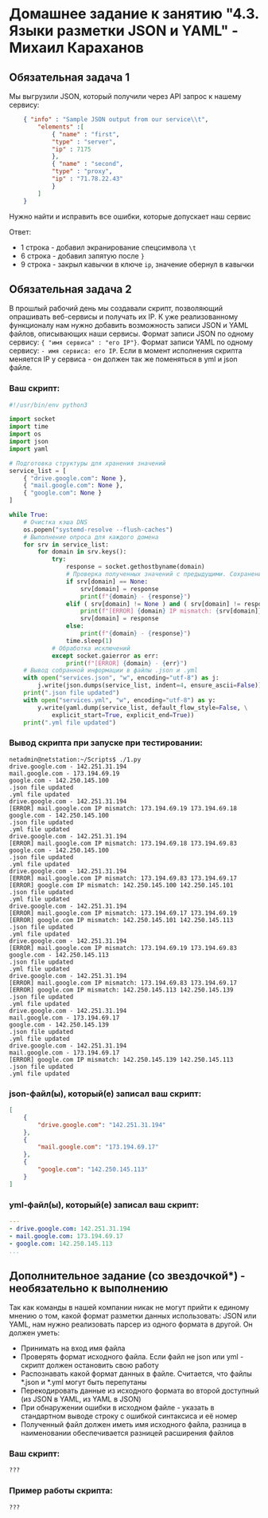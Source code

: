 # Домашнее задание к занятию "4.3. Языки разметки JSON и YAML" - Михаил Караханов


## Обязательная задача 1
Мы выгрузили JSON, который получили через API запрос к нашему сервису:
```json
    { "info" : "Sample JSON output from our service\\t",
        "elements" :[
            { "name" : "first",
            "type" : "server",
            "ip" : 7175 
            },
            { "name" : "second",
            "type" : "proxy",
            "ip" : "71.78.22.43"
            }
        ]
    }
```
  Нужно найти и исправить все ошибки, которые допускает наш сервис

  Ответ:
  - 1 строка - добавил экранирование спецсимвола `\t`
  - 6 строка - добавил запятую после `}`
  - 9 строка - закрыл кавычки в ключе `ip`, значение обернул в кавычки

## Обязательная задача 2
В прошлый рабочий день мы создавали скрипт, позволяющий опрашивать веб-сервисы и получать их IP. К уже реализованному функционалу нам нужно добавить возможность записи JSON и YAML файлов, описывающих наши сервисы. Формат записи JSON по одному сервису: `{ "имя сервиса" : "его IP"}`. Формат записи YAML по одному сервису: `- имя сервиса: его IP`. Если в момент исполнения скрипта меняется IP у сервиса - он должен так же поменяться в yml и json файле.

### Ваш скрипт:
```python
#!/usr/bin/env python3

import socket
import time
import os
import json
import yaml

# Подготовка структуры для хранения значений
service_list = [
    { "drive.google.com": None },
    { "mail.google.com": None },
    { "google.com": None }
]

while True:
    # Очистка кэша DNS
    os.popen("systemd-resolve --flush-caches")
    # Выполнение опроса для каждого домена
    for srv in service_list:
        for domain in srv.keys():
            try:
                response = socket.gethostbyname(domain)
                # Проверка полученных значений с предыдущими. Сохранение полученных значений
                if srv[domain] == None:
                    srv[domain] = response
                    print(f"{domain} - {response}")
                elif ( srv[domain] != None ) and ( srv[domain] != response ):
                    print(f"[ERROR] {domain} IP mismatch: {srv[domain]} {response}")
                    srv[domain] = response
                else:
                    print(f"{domain} - {response}")
                time.sleep(1)
            # Обработка исключений
            except socket.gaierror as err:
                print(f"[ERROR] {domain} - {err}")
    # Вывод собранной информации в файлы .json и .yml
    with open("services.json", "w", encoding="utf-8") as j:
        j.write(json.dumps(service_list, indent=4, ensure_ascii=False))
    print(".json file updated")
    with open("services.yml", "w", encoding="utf-8") as y:
        y.write(yaml.dump(service_list, default_flow_style=False, \
            explicit_start=True, explicit_end=True))
    print(".yml file updated")
```

### Вывод скрипта при запуске при тестировании:
```
netadmin@netstation:~/Scripts$ ./1.py 
drive.google.com - 142.251.31.194
mail.google.com - 173.194.69.19
google.com - 142.250.145.100
.json file updated
.yml file updated
drive.google.com - 142.251.31.194
[ERROR] mail.google.com IP mismatch: 173.194.69.19 173.194.69.18
google.com - 142.250.145.100
.json file updated
.yml file updated
drive.google.com - 142.251.31.194
[ERROR] mail.google.com IP mismatch: 173.194.69.18 173.194.69.83
google.com - 142.250.145.100
.json file updated
.yml file updated
drive.google.com - 142.251.31.194
[ERROR] mail.google.com IP mismatch: 173.194.69.83 173.194.69.17
[ERROR] google.com IP mismatch: 142.250.145.100 142.250.145.101
.json file updated
.yml file updated
drive.google.com - 142.251.31.194
[ERROR] mail.google.com IP mismatch: 173.194.69.17 173.194.69.19
[ERROR] google.com IP mismatch: 142.250.145.101 142.250.145.113
.json file updated
.yml file updated
drive.google.com - 142.251.31.194
[ERROR] mail.google.com IP mismatch: 173.194.69.19 173.194.69.83
google.com - 142.250.145.113
.json file updated
.yml file updated
drive.google.com - 142.251.31.194
[ERROR] mail.google.com IP mismatch: 173.194.69.83 173.194.69.17
[ERROR] google.com IP mismatch: 142.250.145.113 142.250.145.139
.json file updated
.yml file updated
drive.google.com - 142.251.31.194
mail.google.com - 173.194.69.17
google.com - 142.250.145.139
.json file updated
.yml file updated
drive.google.com - 142.251.31.194
mail.google.com - 173.194.69.17
[ERROR] google.com IP mismatch: 142.250.145.139 142.250.145.113
.json file updated
.yml file updated
```

### json-файл(ы), который(е) записал ваш скрипт:
```json
[
    {
        "drive.google.com": "142.251.31.194"
    },
    {
        "mail.google.com": "173.194.69.17"
    },
    {
        "google.com": "142.250.145.113"
    }
]
```

### yml-файл(ы), который(е) записал ваш скрипт:
```yaml
---
- drive.google.com: 142.251.31.194
- mail.google.com: 173.194.69.17
- google.com: 142.250.145.113
...
```

## Дополнительное задание (со звездочкой*) - необязательно к выполнению

Так как команды в нашей компании никак не могут прийти к единому мнению о том, какой формат разметки данных использовать: JSON или YAML, нам нужно реализовать парсер из одного формата в другой. Он должен уметь:
   * Принимать на вход имя файла
   * Проверять формат исходного файла. Если файл не json или yml - скрипт должен остановить свою работу
   * Распознавать какой формат данных в файле. Считается, что файлы *.json и *.yml могут быть перепутаны
   * Перекодировать данные из исходного формата во второй доступный (из JSON в YAML, из YAML в JSON)
   * При обнаружении ошибки в исходном файле - указать в стандартном выводе строку с ошибкой синтаксиса и её номер
   * Полученный файл должен иметь имя исходного файла, разница в наименовании обеспечивается разницей расширения файлов

### Ваш скрипт:
```python
???
```

### Пример работы скрипта:
```
???
```